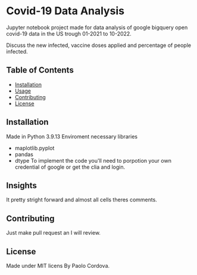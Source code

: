 # Covid-19 Data Analysis

Jupyter notebook project made for data analysis of  google bigquery open covid-19 data in the US
trough 01-2021 to 10-2022.

Discuss the new infected, vaccine doses applied and percentage of people infected.
## Table of Contents

- [Installation](#installation)
- [Usage](#usage)
- [Contributing](#contributing)
- [License](#license)

## Installation

Made in Python 3.9.13 Enviroment
necessary libraries
- maplotlib.pyplot
- pandas
- dtype
To implement the code you'll need to porpotion your own credential of google or get the clia and login. 

## Insights
It pretty stright forward and almost all cells theres comments.


## Contributing

Just make pull request an I will review.

## License

Made under MIT licens By Paolo Cordova.


